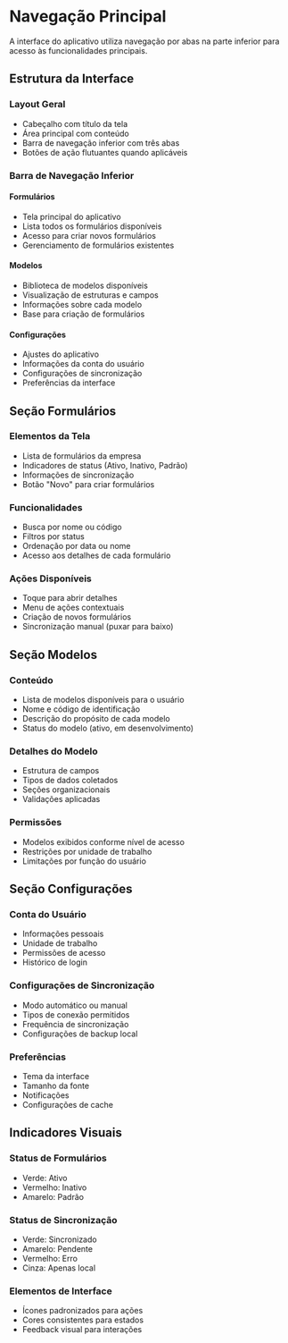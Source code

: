 # Navegação Principal

A interface do aplicativo utiliza navegação por abas na parte inferior para acesso às funcionalidades principais.

## Estrutura da Interface

### Layout Geral
- Cabeçalho com título da tela
- Área principal com conteúdo
- Barra de navegação inferior com três abas
- Botões de ação flutuantes quando aplicáveis

### Barra de Navegação Inferior

#### Formulários
- Tela principal do aplicativo
- Lista todos os formulários disponíveis
- Acesso para criar novos formulários
- Gerenciamento de formulários existentes

#### Modelos
- Biblioteca de modelos disponíveis
- Visualização de estruturas e campos
- Informações sobre cada modelo
- Base para criação de formulários

#### Configurações
- Ajustes do aplicativo
- Informações da conta do usuário
- Configurações de sincronização
- Preferências da interface

## Seção Formulários

### Elementos da Tela
- Lista de formulários da empresa
- Indicadores de status (Ativo, Inativo, Padrão)
- Informações de sincronização
- Botão "Novo" para criar formulários

### Funcionalidades
- Busca por nome ou código
- Filtros por status
- Ordenação por data ou nome
- Acesso aos detalhes de cada formulário

### Ações Disponíveis
- Toque para abrir detalhes
- Menu de ações contextuais
- Criação de novos formulários
- Sincronização manual (puxar para baixo)

## Seção Modelos

### Conteúdo
- Lista de modelos disponíveis para o usuário
- Nome e código de identificação
- Descrição do propósito de cada modelo
- Status do modelo (ativo, em desenvolvimento)

### Detalhes do Modelo
- Estrutura de campos
- Tipos de dados coletados
- Seções organizacionais
- Validações aplicadas

### Permissões
- Modelos exibidos conforme nível de acesso
- Restrições por unidade de trabalho
- Limitações por função do usuário

## Seção Configurações

### Conta do Usuário
- Informações pessoais
- Unidade de trabalho
- Permissões de acesso
- Histórico de login

### Configurações de Sincronização
- Modo automático ou manual
- Tipos de conexão permitidos
- Frequência de sincronização
- Configurações de backup local

### Preferências
- Tema da interface
- Tamanho da fonte
- Notificações
- Configurações de cache

## Indicadores Visuais

### Status de Formulários
- Verde: Ativo
- Vermelho: Inativo
- Amarelo: Padrão

### Status de Sincronização
- Verde: Sincronizado
- Amarelo: Pendente
- Vermelho: Erro
- Cinza: Apenas local

### Elementos de Interface
- Ícones padronizados para ações
- Cores consistentes para estados
- Feedback visual para interações